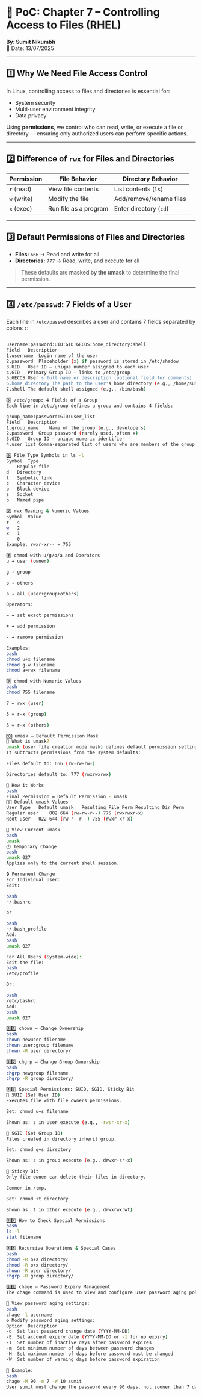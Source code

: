 # 📄 PoC: Chapter 7 – Controlling Access to Files (RHEL)
**By: Sumit Nikumbh**  
📅 Date: 13/07/2025

---

## 1️⃣ Why We Need File Access Control

In Linux, controlling access to files and directories is essential for:

- System security  
- Multi-user environment integrity  
- Data privacy  

Using **permissions**, we control who can read, write, or execute a file or directory — ensuring only authorized users can perform specific actions.

---

## 2️⃣ Difference of `rwx` for Files and Directories

| Permission | File Behavior           | Directory Behavior              |
|------------|-------------------------|---------------------------------|
| `r` (read) | View file contents      | List contents (`ls`)           |
| `w` (write)| Modify the file         | Add/remove/rename files        |
| `x` (exec) | Run file as a program   | Enter directory (`cd`)         |

---

## 3️⃣ Default Permissions of Files and Directories

- **Files:** `666` → Read and write for all  
- **Directories:** `777` → Read, write, and execute for all  

> These defaults are **masked by the umask** to determine the final permission.

---

## 4️⃣ `/etc/passwd`: 7 Fields of a User

Each line in `/etc/passwd` describes a user and contains 7 fields separated by colons `:`:

```bash

username:password:UID:GID:GECOS:home_directory:shell
Field	Description
1.username	Login name of the user
2.password	Placeholder (x) if password is stored in /etc/shadow
3.UID	User ID — unique number assigned to each user
4.GID	Primary Group ID — links to /etc/group
5.GECOS	User's full name or description (optional field for comments)
6.home_directory The path to the user's home directory (e.g., /home/sumit)
7.shell	The default shell assigned (e.g., /bin/bash)

5️⃣ /etc/group: 4 Fields of a Group
Each line in /etc/group defines a group and contains 4 fields:

group_name:password:GID:user_list
Field	Description
1.group_name	Name of the group (e.g., developers)
2.password	Group password (rarely used, often x)
3.GID	Group ID — unique numeric identifier
4.user_list	Comma-separated list of users who are members of the group

6️⃣ File Type Symbols in ls -l
Symbol	Type
-	Regular file
d	Directory
l	Symbolic link
c	Character device
b	Block device
s	Socket
p	Named pipe

7️⃣ rwx Meaning & Numeric Values
Symbol	Value
r	4
w	2
x	1
-	0
Example: rwxr-xr-- = 755

8️⃣ chmod with u/g/o/a and Operators
u → user (owner)

g → group

o → others

a → all (user+group+others)

Operators:

= → set exact permissions

+ → add permission

- → remove permission

Examples:
bash
chmod u+x filename
chmod g-w filename
chmod a=rwx filename

9️⃣ chmod with Numeric Values
bash
chmod 755 filename

7 = rwx (user)

5 = r-x (group)

5 = r-x (others)

🔟 umask – Default Permission Mask
🔎 What is umask?
umask (user file creation mode mask) defines default permission settings for new files and directories.
It subtracts permissions from the system defaults:

Files default to: 666 (rw-rw-rw-)

Directories default to: 777 (rwxrwxrwx)

🧮 How it Works
bash
Final Permission = Default Permission - umask
🧑‍💻 Default umask Values
User Type	Default umask	Resulting File Perm	Resulting Dir Perm
Regular user	002	664 (rw-rw-r--)	775 (rwxrwxr-x)
Root user	022	644 (rw-r--r--)	755 (rwxr-xr-x)

🔧 View Current umask
bash
umask
🕐 Temporary Change
bash
umask 027
Applies only to the current shell session.

🔒 Permanent Change
For Individual User:
Edit:

bash
~/.bashrc

or

bash
~/.bash_profile
Add:
bash
umask 027

For All Users (System-wide):
Edit the file:
bash
/etc/profile

Or:

bash
/etc/bashrc
Add:
bash
umask 027

1️⃣1️⃣ chown – Change Ownership
bash
chown newuser filename
chown user:group filename
chown -R user directory/

1️⃣2️⃣ chgrp – Change Group Ownership
bash
chgrp newgroup filename
chgrp -R group directory/

1️⃣3️⃣ Special Permissions: SUID, SGID, Sticky Bit
🧍 SUID (Set User ID)
Executes file with file owners permissions.

Set: chmod u+s filename

Shown as: s in user execute (e.g., -rwsr-xr-x)

👥 SGID (Set Group ID)
Files created in directory inherit group.

Set: chmod g+s directory

Shown as: s in group execute (e.g., drwxr-sr-x)

📌 Sticky Bit
Only file owner can delete their files in directory.

Common in /tmp.

Set: chmod +t directory

Shown as: t in other execute (e.g., drwxrwxrwt)

1️⃣4️⃣ How to Check Special Permissions
bash
ls -l
stat filename

1️⃣5️⃣ Recursive Operations & Special Cases
bash
chmod -R o+X directory/
chmod -R o+x directory/
chown -R user directory/
chgrp -R group directory/

1️⃣6️⃣ chage – Password Expiry Management
The chage command is used to view and configure user password aging policies.

🔎 View password aging settings:
bash
chage -l username
⚙️ Modify password aging settings:
Option	Description
-d	Set last password change date (YYYY-MM-DD)
-E	Set account expiry date (YYYY-MM-DD or -1 for no expiry)
-I	Set number of inactive days after password expires
-m	Set minimum number of days between password changes
-M	Set maximum number of days before password must be changed
-W	Set number of warning days before password expiration

🧪 Example:
bash
chage -M 90 -m 7 -W 10 sumit
User sumit must change the password every 90 days, not sooner than 7 days, and will get a warning 10 days before expiration.

